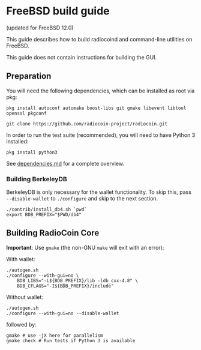 FreeBSD build guide
======================
(updated for FreeBSD 12.0)

This guide describes how to build radiocoind and command-line utilities on FreeBSD.

This guide does not contain instructions for building the GUI.

## Preparation

You will need the following dependencies, which can be installed as root via pkg:

```shell
pkg install autoconf automake boost-libs git gmake libevent libtool openssl pkgconf

git clone https://github.com/radiocoin-project/radiocoin.git
```

In order to run the test suite (recommended), you will need to have Python 3 installed:

```shell
pkg install python3
```

See [dependencies.md](dependencies.md) for a complete overview.

### Building BerkeleyDB

BerkeleyDB is only necessary for the wallet functionality. To skip this, pass
`--disable-wallet` to `./configure` and skip to the next section.

```shell
./contrib/install_db4.sh `pwd`
export BDB_PREFIX="$PWD/db4"
```

## Building RadioCoin Core

**Important**: Use `gmake` (the non-GNU `make` will exit with an error):

With wallet:
```shell
./autogen.sh
./configure --with-gui=no \
    BDB_LIBS="-L${BDB_PREFIX}/lib -ldb_cxx-4.8" \
    BDB_CFLAGS="-I${BDB_PREFIX}/include"
```

Without wallet:
```shell
./autogen.sh
./configure --with-gui=no --disable-wallet
```

followed by:

```shell
gmake # use -jX here for parallelism
gmake check # Run tests if Python 3 is available
```

